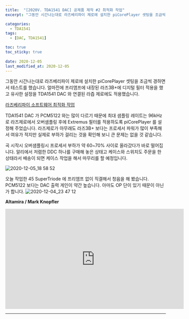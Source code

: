 ```yaml
---
title:  "[2020V. TDA1541 DAC] 공제품 제작 #2 최적화 작업"
excerpt: "그동안 시간나는대로 라즈베리파이 제로에 설치한 piCorePlayer 셋팅을 조금씩 변경하면서 테스트를 했습니다. 얼마전에 프리앰프에 내장된 라즈3B+에 디지털 필터 적용을 했고 유사한 설정을 TDA1541 DAC 와 연결된 라즙 제로에도 적용했습니다."

categories:
  - TDA1541
tags:
  - [DAC, TDA1541]

toc: true
toc_sticky: true
 
date: 2020-12-05
last_modified_at: 2020-12-05
---
```

그동안 시간나는대로 라즈베리파이 제로에 설치한 piCorePlayer 셋팅을 조금씩 경하면서 테스트를 했습니다. 얼마전에 프리앰프에 내장된 라즈3B+에 디지털 필터 적용을 했고 유사한 설정을 TDA1541 DAC 와 연결된 라즙 제로에도 적용했습니다.

[라즈베리파이 소프트웨어 최적화 작업](https://cafe.naver.com/kosskid/8657)

TDA1541 DAC 가 PCM5122 와는 많이 다르기 때문에 최대 샘플링 레이트는 96kHz 로 라즈제로에서 오버샘플링 후에 Extremus 필터를 적용하도록 piCorePlayer 를 설정해 주었습니다. 라즈제로가 아무래도 라즈3B+ 보다는 프로세서 파워가 많이 부족해서 여유가 적지만 실제로 부하가 걸리는 것을 확인해 보니 큰 문제는 없을 것 같습니다.

곡 시작시 오버샘플링시 프로세서 부하가 약 60~70% 사이로 올라갔다가 바로 떨어집니다.
알리에서 저렴한 DDC 하나를 구매해 놓은 상태고 케이스와 스위치도 주문을 한 상태라서 배송이 되면 케이스 작업을 해서 마무리를 할 예정입니다. 

![2020-12-05_18 58 52](https://user-images.githubusercontent.com/94424445/145948572-091ef22e-49da-4ba0-8fa2-3d8472262dfe.jpg)

오늘 작업한 45 SuperTriode 에 프리앰프 없이 직결해서 청음을 해 봤습니다. PCM5122 보다는 DAC 출력 게인이 약간 높습니다. 아마도 OP 단이 있기 때문이 아닌가 합니다. 
![2020-12-04_23 47 12](https://user-images.githubusercontent.com/94424445/145948585-a69df44c-3f3e-4649-becb-02485b978be8.jpg)

**Altamira / Mark Knopfler**
<iframe width="560" height="315" src="https://www.youtube.com/embed/UJ8tx2Sf8ZI" frameborder="0" allowfullscreen></iframe>

---